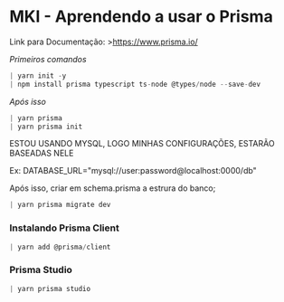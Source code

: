 # MKI - Aprendendo a usar o Prisma
Link para Documentação:
    >https://www.prisma.io/

*Primeiros comandos*
```js
| yarn init -y
| npm install prisma typescript ts-node @types/node --save-dev
```

*Após isso*
```js
| yarn prisma
| yarn prisma init
```

<p>ESTOU USANDO MYSQL, LOGO MINHAS CONFIGURAÇÕES, ESTARÃO BASEADAS NELE</p>
<p>Ex: DATABASE_URL="mysql://user:password@localhost:0000/db"</p>

Após isso, criar em schema.prisma a estrura do banco;
```js
| yarn prisma migrate dev
```


### Instalando Prisma Client
```js
| yarn add @prisma/client
```

### Prisma Studio
```js
| yarn prisma studio
```
